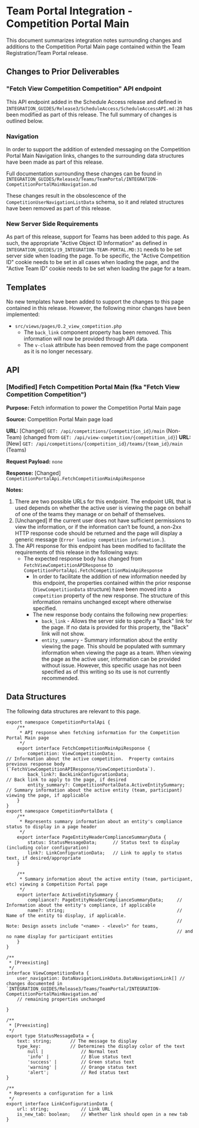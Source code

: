 # Team Portal Integration - Competition Portal Main
This document summarizes integration notes surrounding changes and additions to the Competition Portal Main page
contained within the Team Registration/Team Portal release.

## Changes to Prior Deliverables

### "Fetch View Competition Competition" API endpoint
This API endpoint added in the Schedule Access release and defined in `INTEGRATION_GUIDES/Release3/ScheduleAccess/ScheduleAccessAPI.md:28`
has been modified as part of this release.  The full summary of changes is outlined below.


### Navigation
In order to support the addition of extended messaging on the Competition Portal Main Navigation links, changes to the
surrounding data structures have been made as part of this release.

Full documentation surrounding these changes can be found in
`INTEGRATION_GUIDES/Release3/Teams/TeamPortal/INTEGRATION-CompetitionPortalMainNavigation.md`

These changes result in the obsolescence of the `CompetitionUserNavigationListData` schema, so it and related structures
have been removed as part of this release.


### New Server Side Requirements
As part of this release, support for Teams has been added to this page.  As such, the appropriate "Active Object ID Information"
as defined in `INTEGRATION_GUIDES/19_INTEGRATION-TEAM-PORTAL.MD:31` needs to be set server side when loading the page.
To be specific, the "Active Competition ID" cookie needs to be set in all cases when loading the page,
and the "Active Team ID" cookie needs to be set when loading the page for a team.


## Templates
No new templates have been added to support the changes to this page contained in this release. However, the following
minor changes have been implemented:

* `src/views/pages/O.2_view_competition.php`
    * The `back_link` component property has been removed.  This information will now be provided through API data.
    * The `v-cloak` attribute has been removed from the page component as it is no longer necessary.

## API

### [Modified] Fetch Competition Portal Main (fka "Fetch View Competition Competition")

**Purpose:** Fetch information to power the Competition Portal Main page

**Source:** Competition Portal Main page load

**URL:** [Changed] `GET: /api/competitions/{competition_id}/main` (Non-Team) (changed from `GET: /api/view-competition/{competition_id}`)
**URL:** [New] `GET: /api/competitions/{competition_id}/teams/{team_id}/main` (Teams)

**Request Payload:** `none`

**Response:** [Changed] `CompetitionPortalApi.FetchCompetitionMainApiResponse`

**Notes:**

1. There are two possible URLs for this endpoint.  The endpoint URL that is used depends on whether the active user is viewing the page on behalf of one of the teams they manage or on behalf of themselves.
1. [Unchanged] If the current user does not have sufficient permissions to view the information, or if the information can’t be found, a non-2xx HTTP response code should be returned and the page will display a generic message (`Error loading competition information.`).
1. The API response for this endpoint has been modified to facilitate the requirements of this release in the following ways:
    * The expected response body has changed from `FetchViewCompetitionAPIResponse` to `CompetitionPortalApi.FetchCompetitionMainApiResponse`
        * In order to facilitate the addition of new information needed by this endpoint, the properties contained within
        the prior response (`ViewCompetitionData` structure) have been moved into a `competition` property of the new
        response.  The structure of this information remains unchanged except where otherwise specified.
        * The new response body contains the following new properties:
            * `back_link` - Allows the server side to specify a "Back" link for the page.  If no data is provided for this property,
            the "Back" link will not show.
            * `entity_summary` - Summary information about the entity viewing the page.  This should be populated with
            summary information when viewing the page as a team.  When viewing the page as the active user, information
            can be provided without issue.  However, this specific usage has not been specified as of this writing so
            its use is not currently recommended.

## Data Structures
The following data structures are relevant to this page.

```
export namespace CompetitionPortalApi {
    /**
     * API response when fetching information for the Competition Portal Main page
     */
    export interface FetchCompetitionMainApiResponse {
        competition: ViewCompetitionData;                                       // Information about the active competition.  Property contains previous response body (`FetchViewCompetitionAPIResponse/ViewCompetitionData`).
        back_link?: BackLinkConfigurationData;                                  // Back link to apply to the page, if desired
        entity_summary?: CompetitionPortalData.ActiveEntitySummary;             // Summary information about the active entity (team, participant) viewing the page, if applicable
    }
}
export namespace CompetitionPortalData {
    /**
     * Represents summary information about an entity's compliance status to display in a page header
     */
    export interface PageEntityHeaderComplianceSummaryData {
        status: StatusMessageData;      // Status text to display (including color configuration)
        link?: LinkConfigurationData;   // Link to apply to status text, if desired/appropriate
    }

    /**
     * Summary information about the active entity (team, participant, etc) viewing a Competition Portal page
     */
    export interface ActiveEntitySummary {
        compliance?: PageEntityHeaderComplianceSummaryData;     // Information about the entity's compliance, if applicable
        name?: string;                                          // Name of the entity to display, if applicable.
                                                                // Note: Design assets include "<name> - <level>" for teams,
                                                                // and no name display for participant entities
    }
}

/**
 * [Preexisting]
 */
interface ViewCompetitionData {
    user_navigation: DataNavigationLinkData.DataNavigationLink[] // changes documented in `INTEGRATION_GUIDES/Release3/Teams/TeamPortal/INTEGRATION-CompetitionPortalMainNavigation.md`
    // remaining properties unchanged

}

/**
 * [Preexisting]
 */
export type StatusMessageData = {
    text: string;       // The message to display
    type_key:           // Determines the display color of the text
        null |              // Normal text
        'info' |            // Blue status text
        'success' |         // Green status text
        'warning' |         // Orange status text
        'alert';            // Red status text
}

/**
 * Represents a configuration for a link
 */
export interface LinkConfigurationData {
    url: string;            // Link URL
    is_new_tab: boolean;    // Whether link should open in a new tab
}
```